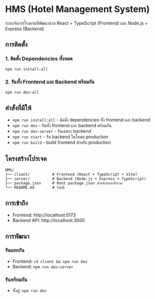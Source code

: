 # HMS (Hotel Management System)

ระบบจัดการโรงแรมที่พัฒนาด้วย React + TypeScript (Frontend) และ Node.js + Express (Backend)

## การติดตั้ง

### 1. ติดตั้ง Dependencies ทั้งหมด
```bash
npm run install:all
```

### 2. รันทั้ง Frontend และ Backend พร้อมกัน
```bash
npm run dev:all
```

## คำสั่งที่มีให้

- `npm run install:all` - ติดตั้ง dependencies ทั้ง frontend และ backend
- `npm run dev` - รันทั้ง frontend และ backend พร้อมกัน
- `npm run dev:server` - รันเฉพาะ backend
- `npm run start` - รัน backend ในโหมด production
- `npm run build` - build frontend สำหรับ production

## โครงสร้างโปรเจค

```
HMS/
├── client/          # Frontend (React + TypeScript + Vite)
├── server/          # Backend (Node.js + Express + TypeScript)
├── package.json     # Root package.json สำหรับรันคำสั่งรวม
└── README.md        # ไฟล์นี้
```

## การเข้าถึง

- Frontend: http://localhost:5173
- Backend API: http://localhost:3000

## การพัฒนา

### รันแยกกัน
- Frontend: `cd client && npm run dev`
- Backend: `npm run dev:server`

### รันพร้อมกัน
- ทั้งคู่: `npm run dev` 